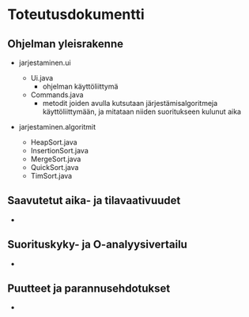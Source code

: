 # Toteutusdokumentti


## Ohjelman yleisrakenne

- jarjestaminen.ui

	- Ui.java
		- ohjelman käyttöliittymä
	- Commands.java
		- metodit joiden avulla kutsutaan järjestämisalgoritmeja käyttöliittymään, ja mitataan niiden suoritukseen kulunut aika

- jarjestaminen.algoritmit
	
	- HeapSort.java
	- InsertionSort.java
	- MergeSort.java
	- QuickSort.java
	- TimSort.java
		


## Saavutetut aika- ja tilavaativuudet

-

## Suorituskyky- ja O-analyysivertailu

-

## Puutteet ja parannusehdotukset

-
